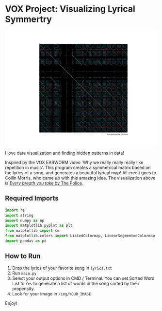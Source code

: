 # VOX Project: Visualizing Lyrical Symmertry

![Lyrics, visualized](img/Every%20Breath%20You%20Take%20-%20The%20Police.png)

I love data visualization and finding hidden patterns in data!

Inspired by the VOX EARWORM video 'Why we really really really like repetition in music'. This program creates a symmetrical matrix based on the lyrics of a song, and generates a beautiful lyrical map! All credit goes to Collin Morris, who came up with this amazing idea. The visualization above is [*Every breath you take* by The Police](https://www.youtube.com/watch?v=OMOGaugKpzs).

## Required Imports

```python
import re
import string
import numpy as np
import matplotlib.pyplot as plt
from matplotlib import cm
from matplotlib.colors import ListedColormap, LinearSegmentedColormap
import pandas as pd
```

## How to Run

1. Drop the lyrics of your favorite song in `lyrics.txt`
2. Run `main.py`
3. Select your output options in CMD / Terminal. You can set Sorted Word List to `Yes` to generate a list of words in the song sorted by their propensity.
4. Look for your image in `/img/YOUR_IMAGE`

Enjoy!

